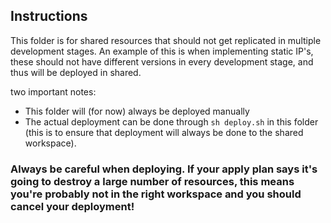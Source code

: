 ## Instructions

This folder is for shared resources that should not get replicated in multiple development stages. An example of this is when implementing static IP's, these should not have different versions in every development stage, and thus will be deployed in shared.

two important notes: 

* This folder will (for now) always be deployed manually
* The actual deployment can be done through `sh deploy.sh` in this folder (this is to ensure that deployment will always be done to the shared workspace). 

### Always be careful when deploying. If your apply plan says it's going to destroy a large number of resources, this means you're probably not in the right workspace and you should cancel your deployment!